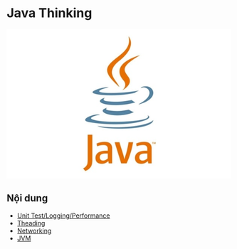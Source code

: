 # Java Thinking

<div align="center">
    <img src="/media/java.jpg" alt="java-thinking">
</div>

## Nội dung

- [Unit Test/Logging/Performance](unittest-logging-performance.md)
- [Theading](threading.md)
- [Networking](networking.md)
- [JVM](jvm.md)
